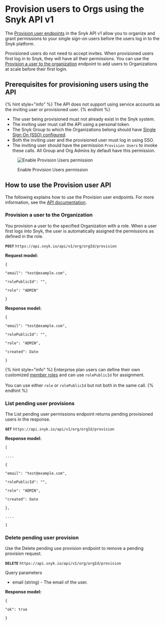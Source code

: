 # Provision users to Orgs using the Snyk API v1

The [Provision user endpoints](https://snyk.docs.apiary.io/#reference/organizations/provision-user/provision-a-user-to-the-organization) in the Snyk API v1 allow you to organize and grant permissions to your single sign-on users before the users log in to the Snyk platform.

Provisioned users do not need to accept invites. When provisioned users first log in to Snyk, they will have all their permissions. You can use the [Provision a user to the organization](https://snyk.docs.apiary.io/#reference/organizations/provision-user/provision-a-user-to-the-organization) endpoint to add users to Organizations at scale before their first login.

## Prerequisites for provisioning users using the API

{% hint style="info" %}
The API does not support using service accounts as the inviting user or provisioned user.
{% endhint %}

* The user being provisioned must not already exist in the Snyk system.
* The inviting user must call the API using a personal token.
* The Snyk Group to which the Organizations belong should have [Single Sign On (SSO) configured](../../getting-started-with-the-snyk-enterprise-plan/single-sign-on-sso-for-authentication-to-snyk/).
* Both the inviting user and the provisioned user must log in using SSO.
* The inviting user should have the permission `Provision Users` to invoke these calls. All Group and Org Admins by default have this permission.

<figure><img src="../../.gitbook/assets/Screenshot 2022-09-09 at 09.57.17.png" alt="Enable Provision Users permission"><figcaption><p>Enable Provision Users permission</p></figcaption></figure>

## How to use the Provision user API

The following explains how to use the Provision user endpoints. For more information, see the [API documentation](https://snyk.docs.apiary.io/#reference/organizations/provision-user/provision-a-user-to-the-organization).

### Provision a user to the Organization

You provision a user to the specified Organization with a role. When a user first logs into Snyk, the user is automatically assigned the permissions as defined in the role.

**`POST`** `https://api.snyk.io/api/v1/org/orgId/provision`

**Request model:**

`{`

`"email": "test@example.com",`

`"rolePublicId": "",`

`"role": "ADMIN"`

`}`

**Response model:**

`{`

`"email": "test@example.com",`

`"rolePublicId": "",`

`"role": "ADMIN",`

`"created": Date`

`}`

{% hint style="info" %}
Enterprise plan users can define their own customized [member roles](../../snyk-admin/user-roles/user-role-management.md) and can use `rolePublicId` for assignment.\
\
You can use either `role` or `rolePublicId` but not both in the same call.
{% endhint %}

### List pending user provisions

The List pending user permissions endpoint returns pending provisioned users in the response.

**`GET`** `https://api.snyk.io/api/v1/org/orgId/provision`

**Response model:**

`[`

`....`

`{`

`"email": "test@example.com",`

`"rolePublicId": "",`

`"role": "ADMIN",`

`"created": Date`

`},`

`....`

`]`

### Delete pending user provision

Use the Delete pending use provision endpoint to remove a pending provision request.

**`DELETE`** `https://api.snyk.io/api/v1/org/orgId/provision`

Query parameters

* email (string) - The email of the user.

**Response model:**

`{`

`"ok": true`

`}`

